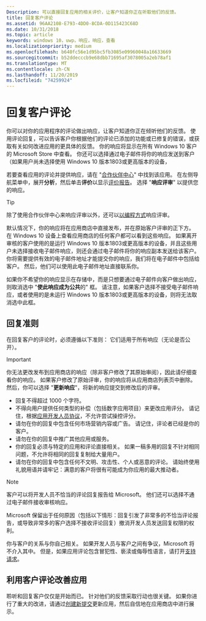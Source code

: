 ```yaml
---
Description: 可以直接回复应用的相关评价，让客户知道你正在听取他们的反馈。
title: 回复客户评论
ms.assetid: 96AA2108-E793-4DD0-8CDA-0D115423C68D
ms.date: 10/31/2018
ms.topic: article
keywords: windows 10，uwp，响应，响应，查看
ms.localizationpriority: medium
ms.openlocfilehash: b640fc56e1d95bc5fb3085e09960048a16633669
ms.sourcegitcommit: b52ddecccb9e68dbb71695af3078005a2eb78af1
ms.translationtype: MT
ms.contentlocale: zh-CN
ms.lasthandoff: 11/20/2019
ms.locfileid: "74259924"
---
```

# <a name="respond-to-customer-reviews"></a>回复客户评论


你可以对你的应用程序的评论做出响应，让客户知道你正在倾听他们的反馈。 使用评论回复，可以告诉客户你根据他们的评论已添加的功能或已修复的错误，或获取有关如何改进应用的更具体的反馈。 你的响应将显示在所有 Windows 10 客户的 Microsoft Store 中查看。 你还可以选择通过电子邮件将你的响应发送到客户（如果用户尚未选择使用 Windows 10 版本1803或更高版本的设备，

若要查看应用的评论并提供响应，请在 "[合作伙伴中心](https://partner.microsoft.com/dashboard)" 中找到该应用。 在左侧导航菜单中，展开**分析**，然后单击**评价**以显示[评价报告](reviews-report.md)。 选择 "**响应评审**" 以提供您的响应。

> [!TIP]
> 除了使用合作伙伴中心来响应评审以外，还可以[以编程方式](../monetize/submit-responses-to-app-reviews.md)响应评审。

默认情况下，你的响应将在应用商店中直接发布，并在原始客户评审的正下方。 在 Windows 10 设备上查看应用商店的任何客户都可以看到这些响应。 如果离开审核的客户使用的是运行 Windows 10 版本1803或更高版本的设备，并且这些用户未选择接收电子邮件响应，则还会通过电子邮件将你的响应副本发送给该客户。  你将需要提供有效的电子邮件地址才能提交你的响应，我们将在电子邮件中包括给客户。 然后，他们可以使用此电子邮件地址直接联系你。

如果你不希望你的响应显示在存储中，而是只想要通过电子邮件向客户做出响应，则取消选中 "**使此响应成为公共**的" 框。 请注意，如果客户选择不接受电子邮件响应，或者使用的是未运行 Windows 10 版本1803或更高版本的设备，则将无法取消选中此框。

## <a name="guidelines-for-responses"></a>回复准则

在回复客户的评论时，必须遵循以下准则： 它们适用于所有响应（无论是否公开）。

> [!IMPORTANT]
> 你无法更改发布到应用商店的响应（除非客户修改了其原始审阅），因此请仔细查看你的响应。 如果客户修改了原始评审，你的响应将从应用商店列表页中删除。 然后，你可以选择 "**更新响应**"，将新的响应提交到修改后的评审。

-   回复不得超过 1000 个字符。
-   不得向用户提供任何类型的补偿（包括数字应用项目）来更改应用评分。 请记住，根据[应用开发人员协议](https://docs.microsoft.com/legal/windows/agreements/app-developer-agreement)，不允许尝试操控评分。
-   请勿在你的回复中包含任何市场营销内容或广告。 请记住，评论者已经是你的客户。
-   请勿在你的回复中推广其他应用或服务。
-   你的回复必须与特定的应用和评论直接相关。 如果一稿多用的回复不针对相同问题，不允许将相同的回复复制给大量用户。
-   请勿在你的回复中包含任何不文明、攻击性、个人或恶意的评论。 请始终使用礼貌用语并请牢记：满意的客户将很有可能成为你应用的最大推动者。

> [!NOTE]
> 客户可以将开发人员不恰当的评论回复报告给 Microsoft。 他们还可以选择不通过电子邮件接收审核响应。
>
> Microsoft 保留出于任何原因（包括以下情形：回复引发了非常多的不恰当评论报告，或导致非常多的客户选择不接收评论回复）撤消开发人员发送回复权限的权利。

你与客户的关系与你自己相关。 如果开发人员与客户之间有争议，Microsoft 将不介入其中。 但是，如果应用评论包含冒犯性、亵渎或侮辱性语言，请打开[支持请求](https://developer.microsoft.com/windows/support)。


## <a name="use-customer-reviews-to-improve-your-app"></a>利用客户评论改善应用

聆听和回复客户仅仅是开始而已。 针对他们的反馈采取行动也很关键。 如果你进行了重大的改进，请通过[创建新提交](app-submissions.md)更新应用，然后自信地在应用商店中进行展示。
